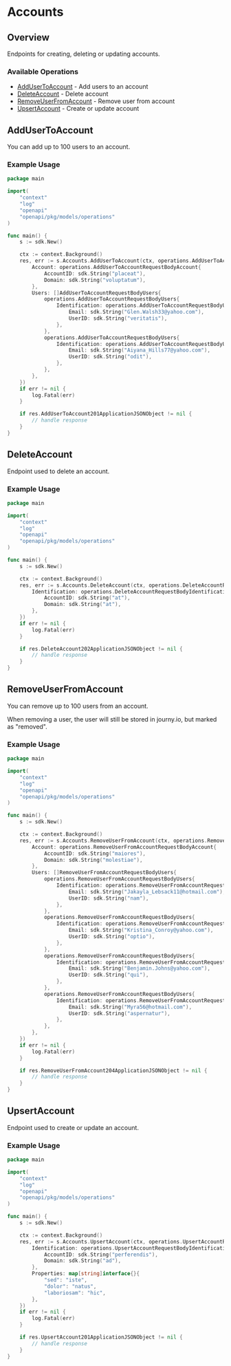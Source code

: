 # Accounts

## Overview

Endpoints for creating, deleting or updating accounts.

### Available Operations

* [AddUserToAccount](#addusertoaccount) - Add users to an account
* [DeleteAccount](#deleteaccount) - Delete account
* [RemoveUserFromAccount](#removeuserfromaccount) - Remove user from account
* [UpsertAccount](#upsertaccount) - Create or update account

## AddUserToAccount

You can add up to 100 users to an account.

### Example Usage

```go
package main

import(
	"context"
	"log"
	"openapi"
	"openapi/pkg/models/operations"
)

func main() {
    s := sdk.New()

    ctx := context.Background()
    res, err := s.Accounts.AddUserToAccount(ctx, operations.AddUserToAccountRequestBody{
        Account: operations.AddUserToAccountRequestBodyAccount{
            AccountID: sdk.String("placeat"),
            Domain: sdk.String("voluptatum"),
        },
        Users: []AddUserToAccountRequestBodyUsers{
            operations.AddUserToAccountRequestBodyUsers{
                Identification: operations.AddUserToAccountRequestBodyUsersIdentification{
                    Email: sdk.String("Glen.Walsh33@yahoo.com"),
                    UserID: sdk.String("veritatis"),
                },
            },
            operations.AddUserToAccountRequestBodyUsers{
                Identification: operations.AddUserToAccountRequestBodyUsersIdentification{
                    Email: sdk.String("Aiyana_Hills77@yahoo.com"),
                    UserID: sdk.String("odit"),
                },
            },
        },
    })
    if err != nil {
        log.Fatal(err)
    }

    if res.AddUserToAccount201ApplicationJSONObject != nil {
        // handle response
    }
}
```

## DeleteAccount

Endpoint used to delete an account.

### Example Usage

```go
package main

import(
	"context"
	"log"
	"openapi"
	"openapi/pkg/models/operations"
)

func main() {
    s := sdk.New()

    ctx := context.Background()
    res, err := s.Accounts.DeleteAccount(ctx, operations.DeleteAccountRequestBody{
        Identification: operations.DeleteAccountRequestBodyIdentification{
            AccountID: sdk.String("at"),
            Domain: sdk.String("at"),
        },
    })
    if err != nil {
        log.Fatal(err)
    }

    if res.DeleteAccount202ApplicationJSONObject != nil {
        // handle response
    }
}
```

## RemoveUserFromAccount

You can remove up to 100 users from an account.

When removing a user, the user will still be stored in journy.io, but marked as "removed".


### Example Usage

```go
package main

import(
	"context"
	"log"
	"openapi"
	"openapi/pkg/models/operations"
)

func main() {
    s := sdk.New()

    ctx := context.Background()
    res, err := s.Accounts.RemoveUserFromAccount(ctx, operations.RemoveUserFromAccountRequestBody{
        Account: operations.RemoveUserFromAccountRequestBodyAccount{
            AccountID: sdk.String("maiores"),
            Domain: sdk.String("molestiae"),
        },
        Users: []RemoveUserFromAccountRequestBodyUsers{
            operations.RemoveUserFromAccountRequestBodyUsers{
                Identification: operations.RemoveUserFromAccountRequestBodyUsersIdentification{
                    Email: sdk.String("Jakayla_Lebsack11@hotmail.com"),
                    UserID: sdk.String("nam"),
                },
            },
            operations.RemoveUserFromAccountRequestBodyUsers{
                Identification: operations.RemoveUserFromAccountRequestBodyUsersIdentification{
                    Email: sdk.String("Kristina_Conroy@yahoo.com"),
                    UserID: sdk.String("optio"),
                },
            },
            operations.RemoveUserFromAccountRequestBodyUsers{
                Identification: operations.RemoveUserFromAccountRequestBodyUsersIdentification{
                    Email: sdk.String("Benjamin.Johns@yahoo.com"),
                    UserID: sdk.String("qui"),
                },
            },
            operations.RemoveUserFromAccountRequestBodyUsers{
                Identification: operations.RemoveUserFromAccountRequestBodyUsersIdentification{
                    Email: sdk.String("Myra56@hotmail.com"),
                    UserID: sdk.String("aspernatur"),
                },
            },
        },
    })
    if err != nil {
        log.Fatal(err)
    }

    if res.RemoveUserFromAccount204ApplicationJSONObject != nil {
        // handle response
    }
}
```

## UpsertAccount

Endpoint used to create or update an account.

### Example Usage

```go
package main

import(
	"context"
	"log"
	"openapi"
	"openapi/pkg/models/operations"
)

func main() {
    s := sdk.New()

    ctx := context.Background()
    res, err := s.Accounts.UpsertAccount(ctx, operations.UpsertAccountRequestBody{
        Identification: operations.UpsertAccountRequestBodyIdentification{
            AccountID: sdk.String("perferendis"),
            Domain: sdk.String("ad"),
        },
        Properties: map[string]interface{}{
            "sed": "iste",
            "dolor": "natus",
            "laboriosam": "hic",
        },
    })
    if err != nil {
        log.Fatal(err)
    }

    if res.UpsertAccount201ApplicationJSONObject != nil {
        // handle response
    }
}
```
